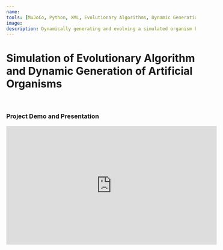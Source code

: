 ```yaml
---
name: 
tools: [MuJoCo, Python, XML, Evolutionary Algorithms, Dynamic Generation]
image: 
description: Dynamically generating and evolving a simulated organism based on fitness.
---
```

# Simulation of Evolutionary Algorithm and Dynamic Generation of Artificial Organisms
<br>

### **Project Demo and Presentation**
<center><iframe width="560" height="315" src="https://www.youtube.com/embed/-xhbK4eaQLI?si=o1TTZMn76E7vb4na" title="YouTube video player" frameborder="0" allow="accelerometer; autoplay; clipboard-write; encrypted-media; gyroscope; picture-in-picture; web-share" referrerpolicy="strict-origin-when-cross-origin" allowfullscreen></iframe></center>

<!-- ### **Project Brief**
This project happened over the course of my 4th year (two semesters) as an Aerospace Engineering (ASE) undergradate as a part of a Senior Design Team at The University of Texas at Austin. 

This project was funded by the NASA USRC Program and received a grant for $60,000 for the development of the project. It is still continuing for future ASE senior design projects at UT Austin under the Drone Estimation Lab (DEL) which was set up by my team in 2023.

The main goal of this project is to develop a system to ensure collsion avoidance capabilities for drones in GPS-denied environments by applying space-based navigation systems.

You can read more about DEL [here](https://sites.utexas.edu/del/) -->
<br>
